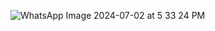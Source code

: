 ![WhatsApp Image 2024-07-02 at 5 33 24 PM](https://github.com/KeliaUwamwiza/Assignmentss/assets/158060117/36696f5f-82fb-4ba4-869f-4406c53ea86a)
